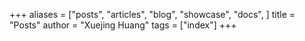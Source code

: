 +++
aliases = ["posts", "articles", "blog", "showcase", "docs", ]
title = "Posts"
author = "Xuejing Huang"
tags = ["index"]
+++
